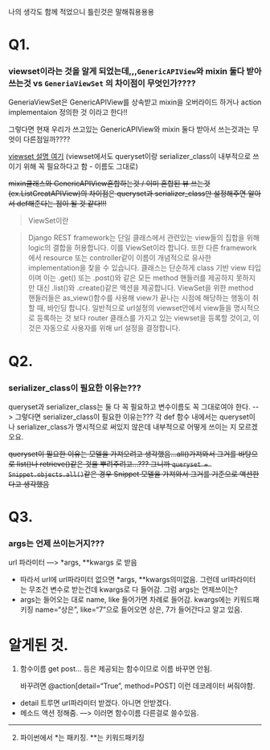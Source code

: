 나의 생각도 함께 적었으니 틀린것은 말해줘용용용


# Q1.
### viewset이라는 것을 알게 되었는데,,,`GenericAPIView`와 mixin 둘다 받아 쓰는것 vs `GeneriaViewSet` 의 차이점이 무엇인가????

GeneriaViewSet은 GenericAPIView를 상속받고 mixin을 오버라이드 하거나 action implementaion 정의한 것 이라고 한다!!

그렇다면 현재 우리가 쓰고있는 GenericAPIView와 mixin 둘다 받아서 쓰는것과는 무엇이 다른점일까????

[viewset 설명 여기](https://brownbears.tistory.com/82)
(viewset에서도 queryset이랑 serializer_class이 내부적으로 쓰이기 위해 꼭 필요하다고 함 - 이름도 그대로)

~~mixin클래스와 GenericAPIView혼합하는것 / 이미 혼합된 뷰 쓰는것(ex.ListCreatAPIView)의 차이점은 
queryset과 serializer_class만 설정해주면 알아서 def해준다는 점이 될 것 같다!!!~~

>ViewSet이란

>Django REST framework는 단일 클래스에서 관련있는 view들의 집합을 위해 logic의 결합을 허용합니다. 이를 ViewSet이라 합니다. 
>또한 다른 framework에서 resource 또는 controller같이 이름이 개념적으로 유사한 implementation을 찾을 수 있습니다.
>클래스는 단순하게 class 기반 view 타입이며  이는 .get() 또는 .post()와 같은 모든 method 핸들러를 제공하지 못하지만 대신 .list()와 .create()같은 액션을 제공합니다.
>ViewSet을 위한 method 핸들러들은 as_view()함수를 사용해 view가 끝나는 시점에 해당하는 행동이 취할 때, 바인딩 합니다.
>일반적으로 url설정의 viewset안에서 view들을 명시적으로 등록하는 것 보다 router 클래스를 가지고 있는 viewset을 등록할 것이고, 이 것은 자동으로 사용자를 위해 url 설정을 결정합니다.


# Q2.
### serializer_class이 필요한 이유는???

queryset과 serializer_class는 둘 다 꼭 필요하고 변수이름도 꼭 그대로여야 한다. --> 그렇다면 serializer_class이 필요한 이유는???
각 def 함수 내에서는 queryset이나 serializer_class가 명시적으로 써있지 않은데 내부적으로 어떻게 쓰이는 지 모르겠오요.

~~queryset이 필요한 이유는 모델을 가져오려고 생각했음...all()가져와서 그거를 바탕으로 list()나 retrieve()같은 것을 뿌려주려고...??? 
그니까 `queryset = Snippet.objects.all()`같은 경우 Snippet 모델을 가져와서 그거를 기준으로 액션한다고 생각했음~~


# Q3.
### args는 언제 쓰이는거지???
url 파라미터 —> *args, **kwargs 로 받음
- 따라서 url에 url파라미터 없으면 *args, **kwargs의미없음.
그런데 url파라미터는 무조건 변수로 받는건데 kwargs로 다 들어감. 그럼 args는 언제쓰이는?
- args는 들어오는 대로 name, like 들어가면 차례로 들어감. kwargs에는 키워드패키징 name=“상은”, like=“7”으로 들어오면 상은, 7가 들어간다고 알고 있음. 


# 알게된 것.
1. 함수이름 get post… 등은 제공되는 함수이므로 이름 바꾸면 안됨.

   바꾸려면 @action[detail=“True”, method=POST] 이런 데코레이터 써줘야함.
- detail 트루면 url파라미터 받겠다. 아니면 안받겠다. 
- 메소드 액션 정해줌. 
—> 이러면 함수이름 다른걸로 쓸수있음.

---
2. 파이썬에서 *는 패키징. **는 키워드패키징
